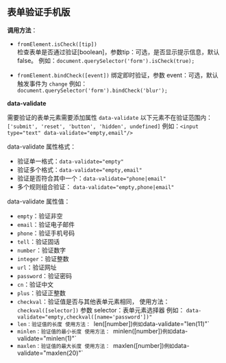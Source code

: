 表单验证手机版
-------

**调用方法**：

- `fromElement.isCheck([tip])`  
检查表单是否通过验证[boolean]，参数tip：可选，是否显示提示信息，默认false。
例如：`document.querySelector('form').isCheck(true);`

- `fromElement.bindCheck([event])` 
绑定即时验证，参数 event：可选，默认触发事件为 `change`
例如：`document.querySelector('form').bindCheck('blur');`

**data-validate**

需要验证的表单元素需要添加属性 `data-validate`
以下元素不在验证范围内：`['submit', 'reset', 'button', 'hidden', undefined]`
例如：`<input type="text" data-validate="empty,email"/>`

data-validate 属性格式：

- 验证单一格式：`data-validate="empty"`
- 验证多个格式：`data-validate="empty,email"`
- 验证是否符合其中一个：`data-validate="phone|email"`
- 多个规则组合验证： `data-validate="empty,phone|email"`

data-validate 属性值：

- `empty`：验证非空
- `email`：验证电子邮件
- `phone`：验证手机号码
- `tell`：验证固话
- `number`：验证数字
- `integer`：验证整数
- `url`：验证网址
- `password`：验证密码
- `cn`：验证中文
- `plus`：验证正整数
- `checkval`：验证值是否与其他表单元素相同，
             使用方法： `checkval([selector])`  参数 selector：表单元素选择器
             例如： `data-validate="empty,checkval([name='password'])"`
- `len：验证值的长度
             使用方法： `len([number])`
             例如 `data-validate="len(11)"`
- `minlen：验证值的最小长度
             使用方法： `minlen([number])`
             例如 `data-validate="minlen(1)"`
- `maxlen：验证值的最大长度
             使用方法： `maxlen([number])`
             例如 `data-validate="maxlen(20)"`
